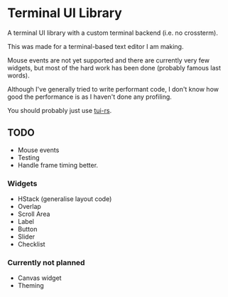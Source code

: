 # Terminal UI Library

A terminal UI library with a custom terminal backend (i.e. no crossterm).

This was made for a terminal-based text editor I am making.

Mouse events are not yet supported and there are currently very few widgets, but most of the hard work has been done (probably famous last words).

Although I've generally tried to write performant code, I don't know how good the performance is as I haven't done any profiling.

You should probably just use [tui-rs](https://github.com/fdehau/tui-rs).

## TODO

- Mouse events
- Testing
- Handle frame timing better.

### Widgets

- HStack (generalise layout code)
- Overlap
- Scroll Area
- Label
- Button
- Slider
- Checklist

### Currently not planned

- Canvas widget
- Theming
